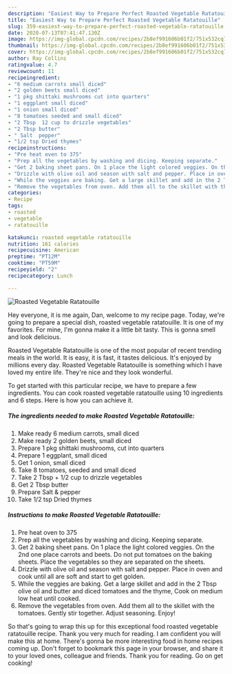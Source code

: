 ```yaml
---
description: "Easiest Way to Prepare Perfect Roasted Vegetable Ratatouille"
title: "Easiest Way to Prepare Perfect Roasted Vegetable Ratatouille"
slug: 359-easiest-way-to-prepare-perfect-roasted-vegetable-ratatouille
date: 2020-07-13T07:41:47.130Z
image: https://img-global.cpcdn.com/recipes/2b8ef991606b01f2/751x532cq70/roasted-vegetable-ratatouille-recipe-main-photo.jpg
thumbnail: https://img-global.cpcdn.com/recipes/2b8ef991606b01f2/751x532cq70/roasted-vegetable-ratatouille-recipe-main-photo.jpg
cover: https://img-global.cpcdn.com/recipes/2b8ef991606b01f2/751x532cq70/roasted-vegetable-ratatouille-recipe-main-photo.jpg
author: Ray Collins
ratingvalue: 4.7
reviewcount: 11
recipeingredient:
- "6 medium carrots small diced"
- "2 golden beets small diced"
- "1 pkg shittaki mushrooms cut into quarters"
- "1 eggplant small diced"
- "1 onion small diced"
- "8 tomatoes seeded and small diced"
- "2 Tbsp  12 cup to drizzle vegetables"
- "2 Tbsp butter"
- " Salt  pepper"
- "1/2 tsp Dried thymes"
recipeinstructions:
- "Pre heat oven to 375"
- "Prep all the vegetables by washing and dicing. Keeping separate."
- "Get 2 baking sheet pans. On 1 place the light colored veggies. On the 2nd one place carrots and beets. Do not put tomatoes on the baking sheets. Place the vegetables so they are separated on the sheets."
- "Drizzle with olive oil and season with salt and pepper. Place in oven and cook until all are soft and start to get golden."
- "While the veggies are baking. Get a large skillet and add in the 2 Tbsp olive oil and butter and diced tomatoes and the thyme, Cook on medium low heat until cooked."
- "Remove the vegetables from oven. Add them all to the skillet with the tomatoes. Gently stir together. Adjust seasoning. Enjoy!"
categories:
- Recipe
tags:
- roasted
- vegetable
- ratatouille

katakunci: roasted vegetable ratatouille 
nutrition: 161 calories
recipecuisine: American
preptime: "PT12M"
cooktime: "PT59M"
recipeyield: "2"
recipecategory: Lunch

---
```



![Roasted Vegetable Ratatouille](https://img-global.cpcdn.com/recipes/2b8ef991606b01f2/751x532cq70/roasted-vegetable-ratatouille-recipe-main-photo.jpg)

Hey everyone, it is me again, Dan, welcome to my recipe page. Today, we're going to prepare a special dish, roasted vegetable ratatouille. It is one of my favorites. For mine, I'm gonna make it a little bit tasty. This is gonna smell and look delicious.



Roasted Vegetable Ratatouille is one of the most popular of recent trending meals in the world. It is easy, it is fast, it tastes delicious. It's enjoyed by millions every day. Roasted Vegetable Ratatouille is something which I have loved my entire life. They're nice and they look wonderful.


To get started with this particular recipe, we have to prepare a few ingredients. You can cook roasted vegetable ratatouille using 10 ingredients and 6 steps. Here is how you can achieve it.

<!--inarticleads1-->

##### The ingredients needed to make Roasted Vegetable Ratatouille:

1. Make ready 6 medium carrots, small diced
1. Make ready 2 golden beets, small diced
1. Prepare 1 pkg shittaki mushrooms, cut into quarters
1. Prepare 1 eggplant, small diced
1. Get 1 onion, small diced
1. Take 8 tomatoes, seeded and small diced
1. Take 2 Tbsp + 1/2 cup to drizzle vegetables
1. Get 2 Tbsp butter
1. Prepare  Salt &amp; pepper
1. Take 1/2 tsp Dried thymes




<!--inarticleads2-->

##### Instructions to make Roasted Vegetable Ratatouille:

1. Pre heat oven to 375
1. Prep all the vegetables by washing and dicing. Keeping separate.
1. Get 2 baking sheet pans. On 1 place the light colored veggies. On the 2nd one place carrots and beets. Do not put tomatoes on the baking sheets. Place the vegetables so they are separated on the sheets.
1. Drizzle with olive oil and season with salt and pepper. Place in oven and cook until all are soft and start to get golden.
1. While the veggies are baking. Get a large skillet and add in the 2 Tbsp olive oil and butter and diced tomatoes and the thyme, Cook on medium low heat until cooked.
1. Remove the vegetables from oven. Add them all to the skillet with the tomatoes. Gently stir together. Adjust seasoning. Enjoy!




So that's going to wrap this up for this exceptional food roasted vegetable ratatouille recipe. Thank you very much for reading. I am confident you will make this at home. There's gonna be more interesting food in home recipes coming up. Don't forget to bookmark this page in your browser, and share it to your loved ones, colleague and friends. Thank you for reading. Go on get cooking!
